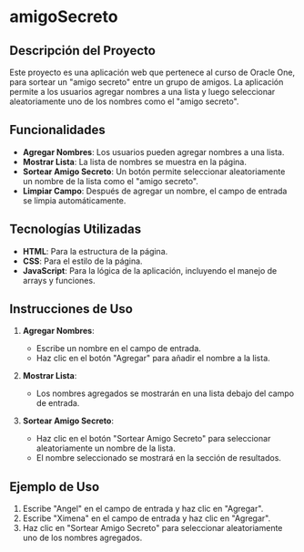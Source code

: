 # amigoSecreto

## Descripción del Proyecto

Este proyecto es una aplicación web que pertenece al curso de Oracle One, para sortear un "amigo secreto" entre un grupo de amigos. La aplicación permite a los usuarios agregar nombres a una lista y luego seleccionar aleatoriamente uno de los nombres como el "amigo secreto". 

## Funcionalidades

- **Agregar Nombres**: Los usuarios pueden agregar nombres a una lista.
- **Mostrar Lista**: La lista de nombres se muestra en la página.
- **Sortear Amigo Secreto**: Un botón permite seleccionar aleatoriamente un nombre de la lista como el "amigo secreto".
- **Limpiar Campo**: Después de agregar un nombre, el campo de entrada se limpia automáticamente.

## Tecnologías Utilizadas

- **HTML**: Para la estructura de la página.
- **CSS**: Para el estilo de la página.
- **JavaScript**: Para la lógica de la aplicación, incluyendo el manejo de arrays y funciones.

## Instrucciones de Uso

1. **Agregar Nombres**:
   - Escribe un nombre en el campo de entrada.
   - Haz clic en el botón "Agregar" para añadir el nombre a la lista.

2. **Mostrar Lista**:
   - Los nombres agregados se mostrarán en una lista debajo del campo de entrada.

3. **Sortear Amigo Secreto**:
   - Haz clic en el botón "Sortear Amigo Secreto" para seleccionar aleatoriamente un nombre de la lista.
   - El nombre seleccionado se mostrará en la sección de resultados.

## Ejemplo de Uso

1. Escribe "Angel" en el campo de entrada y haz clic en "Agregar".
2. Escribe "Ximena" en el campo de entrada y haz clic en "Agregar".
3. Haz clic en "Sortear Amigo Secreto" para seleccionar aleatoriamente uno de los nombres agregados.

